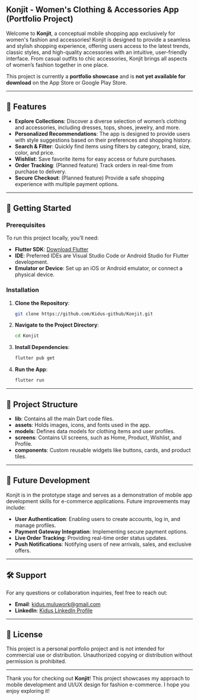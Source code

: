 
## Konjit - Women's Clothing & Accessories App (Portfolio Project)

Welcome to **Konjit**, a conceptual mobile shopping app exclusively for women's fashion and accessories! Konjit is designed to provide a seamless and stylish shopping experience, offering users access to the latest trends, classic styles, and high-quality accessories with an intuitive, user-friendly interface. From casual outfits to chic accessories, Konjit brings all aspects of women’s fashion together in one place.

This project is currently a **portfolio showcase** and is **not yet available for download** on the App Store or Google Play Store.

---

## 📱 Features

- **Explore Collections**: Discover a diverse selection of women’s clothing and accessories, including dresses, tops, shoes, jewelry, and more.
- **Personalized Recommendations**: The app is designed to provide users with style suggestions based on their preferences and shopping history.
- **Search & Filter**: Quickly find items using filters by category, brand, size, color, and price.
- **Wishlist**: Save favorite items for easy access or future purchases.
- **Order Tracking**: (Planned feature) Track orders in real-time from purchase to delivery.
- **Secure Checkout**: (Planned feature) Provide a safe shopping experience with multiple payment options.

---

## 🚀 Getting Started

### Prerequisites

To run this project locally, you’ll need:

- **Flutter SDK**: [Download Flutter](https://flutter.dev/docs/get-started/install)
- **IDE**: Preferred IDEs are Visual Studio Code or Android Studio for Flutter development.
- **Emulator or Device**: Set up an iOS or Android emulator, or connect a physical device.

### Installation

1. **Clone the Repository**:
   ```bash
   git clone https://github.com/Kidus-github/Konjit.git
   ```

2. **Navigate to the Project Directory**:
   ```bash
   cd Konjit
   ```
3. **Install Dependencies**:
   ```bash
   flutter pub get
   ```
4. **Run the App**:
   ```bash
   flutter run
   ```

---

## 📂 Project Structure

- **lib**: Contains all the main Dart code files.
- **assets**: Holds images, icons, and fonts used in the app.
- **models**: Defines data models for clothing items and user profiles.
- **screens**: Contains UI screens, such as Home, Product, Wishlist, and Profile.
- **components**: Custom reusable widgets like buttons, cards, and product tiles.

---

## 📝 Future Development

Konjit is in the prototype stage and serves as a demonstration of mobile app development skills for e-commerce applications. Future improvements may include:

- **User Authentication**: Enabling users to create accounts, log in, and manage profiles.
- **Payment Gateway Integration**: Implementing secure payment options.
- **Live Order Tracking**: Providing real-time order status updates.
- **Push Notifications**: Notifying users of new arrivals, sales, and exclusive offers.

---

## 🛠 Support

For any questions or collaboration inquiries, feel free to reach out:

- **Email**: kidus.muluwork@gmail.com
- **LinkedIn**: [Kidus LinkedIn Profile](https://www.linkedin.com/in/kidus-girma-/)

---

## 📜 License

This project is a personal portfolio project and is not intended for commercial use or distribution. Unauthorized copying or distribution without permission is prohibited.

---

Thank you for checking out **Konjit**! This project showcases my approach to mobile development and UI/UX design for fashion e-commerce. I hope you enjoy exploring it!

```

```
